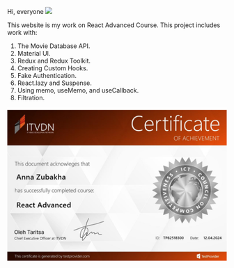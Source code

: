 Hi, everyone
<img src="https://media.giphy.com/media/hvRJCLFzcasrR4ia7z/giphy.gif" width="30px"/>

This website is my work on React Advanced Course. This project includes work with:

1. The Movie Database API.
2. Material UI.
3. Redux and Redux Toolkit.
4. Creating Custom Hooks.
5. Fake Authentication.
6. React.lazy and Suspense.
7. Using memo, useMemo, and useCallback.
8. Filtration.

<img src="./public/sertification.png" alt="certificate"/>
